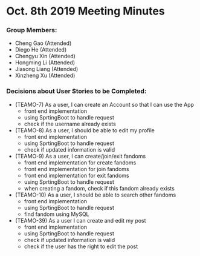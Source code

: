 # Oct. 8th 2019 Meeting Minutes

### Group Members: 
* Cheng Gao (Attended)
* Diego He (Attended)
* Chengyu Xin (Attended)
* Hongming Li (Attended)
* Jiasong Liang (Attended)
* Xinzheng Xu (Attended)

### Decisions about User Stories to be Completed:

* (TEAMO-7) As a user, I can create an Account so that I can use the App
  * front end implementation
  * using SprtingBoot to handle request 
  * check if the username already exists
* (TEAMO-8) As a user, I should be able to edit my profile
  * front end implementation
  * using SprtingBoot to handle request 
  * check if updated information is valid
* (TEAMO-9) As a user, I can create/join/exit fandoms
  * front end implementation for create fandoms
  * front end implementation for join fandoms
  * front end implementation for exit fandoms
  * using SprtingBoot to handle request
  * when creating a fandom, check if this fandom already exists
* (TEAMO-10) As a user, I should be able to search other fandoms
  * front end implementation
  * using SprtingBoot to handle request
  * find fandom using MySQL
* (TEAMO-39) As a user I can create and edit my post
  * front end implementation
  * using SprtingBoot to handle request
  * check if updated information is valid
  * check if the user has the right to edit the post
